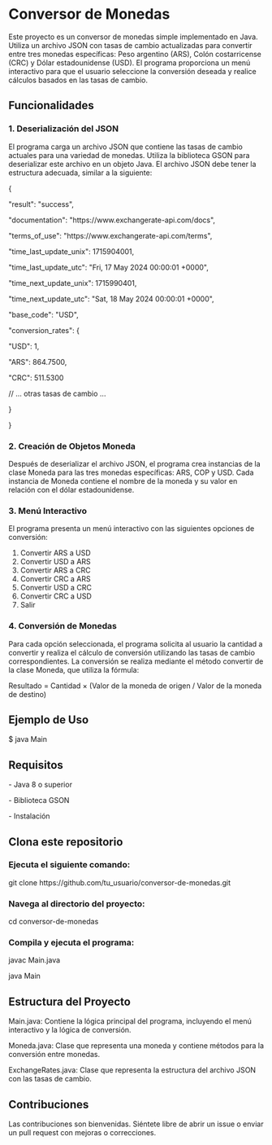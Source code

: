 <h1>Conversor de Monedas</h1>
<p>Este proyecto es un conversor de monedas simple implementado en Java. Utiliza un archivo JSON con tasas de cambio actualizadas para convertir entre tres monedas específicas: Peso argentino (ARS), Colón costarricense (CRC) y Dólar estadounidense (USD). El programa proporciona un menú interactivo para que el usuario seleccione la conversión deseada y realice cálculos basados en las tasas de cambio.</p>


<h2>Funcionalidades</h2>

<h3>1. Deserialización del JSON</h3>

<p>El programa carga un archivo JSON que contiene las tasas de cambio actuales para una variedad de monedas. Utiliza la biblioteca GSON para deserializar este archivo en un objeto Java. El archivo JSON debe tener la estructura adecuada, similar a la siguiente:</p>

<p>{</p>
  <p>"result": "success",</p>
  <p>"documentation": "https://www.exchangerate-api.com/docs",</p>
  <p>"terms_of_use": "https://www.exchangerate-api.com/terms",</p>
  <p>"time_last_update_unix": 1715904001,</p>
  <p>"time_last_update_utc": "Fri, 17 May 2024 00:00:01 +0000",</p>
  <p>"time_next_update_unix": 1715990401,</p>
  <p>"time_next_update_utc": "Sat, 18 May 2024 00:00:01 +0000",</p>
  <p>"base_code": "USD",</p>
  <p>"conversion_rates": {</p>
    <p>"USD": 1,</p>
    <p>"ARS": 864.7500,</p>
    <p>"CRC": 511.5300</p>
    <p>// ... otras tasas de cambio ...</p>
  <p>}</p>
<p>}</p>

<h3>2. Creación de Objetos Moneda</h3>
<p>Después de deserializar el archivo JSON, el programa crea instancias de la clase Moneda para las tres monedas específicas: ARS, COP y USD. Cada instancia de Moneda contiene el nombre de la moneda y su valor en relación con el dólar estadounidense.</p>

<h3>3. Menú Interactivo</h3>
<p>El programa presenta un menú interactivo con las siguientes opciones de conversión:</p>

1. Convertir ARS a USD
2. Convertir USD a ARS
3. Convertir ARS a CRC
4. Convertir CRC a ARS
5. Convertir USD a CRC
6. Convertir CRC a USD
7. Salir
   
<h3>4. Conversión de Monedas</h3>
<p>Para cada opción seleccionada, el programa solicita al usuario la cantidad a convertir y realiza el cálculo de conversión utilizando las tasas de cambio correspondientes. La conversión se realiza mediante el método convertir de la clase Moneda, que utiliza la fórmula:</p>

<p>Resultado = Cantidad × (Valor de la moneda de origen / Valor de la moneda de destino)</p>

<h2>Ejemplo de Uso</h2>

$ java Main

<h2>Requisitos</h2>
<p>- Java 8 o superior</p>
<p>- Biblioteca GSON</p>
<p>- Instalación</p>
  
<h2>Clona este repositorio</h2>
<h3>Ejecuta el siguiente comando:</h3>
<p>git clone https://github.com/tu_usuario/conversor-de-monedas.git</p>

<h3>Navega al directorio del proyecto:</h3>
<p>cd conversor-de-monedas</p>

<h3>Compila y ejecuta el programa:</h3>

<p>javac Main.java</p>
<p>java Main</p>

<h2>Estructura del Proyecto</h2>
<p>Main.java: Contiene la lógica principal del programa, incluyendo el menú interactivo y la lógica de conversión.</p>
<p>Moneda.java: Clase que representa una moneda y contiene métodos para la conversión entre monedas.</p>
<p>ExchangeRates.java: Clase que representa la estructura del archivo JSON con las tasas de cambio.</p>

<h2>Contribuciones</h2>
<p>Las contribuciones son bienvenidas. Siéntete libre de abrir un issue o enviar un pull request con mejoras o correcciones.</p>
